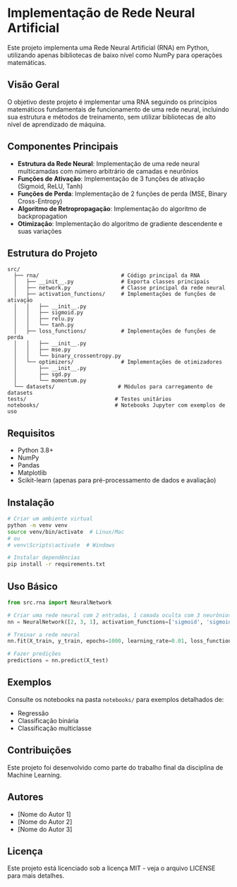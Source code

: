 # Implementação de Rede Neural Artificial

Este projeto implementa uma Rede Neural Artificial (RNA) em Python, utilizando apenas bibliotecas de baixo nível como NumPy para operações matemáticas.

## Visão Geral

O objetivo deste projeto é implementar uma RNA seguindo os princípios matemáticos fundamentais de funcionamento de uma rede neural, incluindo sua estrutura e métodos de treinamento, sem utilizar bibliotecas de alto nível de aprendizado de máquina.

## Componentes Principais

- **Estrutura da Rede Neural**: Implementação de uma rede neural multicamadas com número arbitrário de camadas e neurônios
- **Funções de Ativação**: Implementação de 3 funções de ativação (Sigmoid, ReLU, Tanh)
- **Funções de Perda**: Implementação de 2 funções de perda (MSE, Binary Cross-Entropy)
- **Algoritmo de Retropropagação**: Implementação do algoritmo de backpropagation
- **Otimização**: Implementação do algoritmo de gradiente descendente e suas variações

## Estrutura do Projeto

```
src/
  ├── rna/                          # Código principal da RNA
  │   ├── __init__.py               # Exporta classes principais
  │   ├── network.py                # Classe principal da rede neural
  │   ├── activation_functions/     # Implementações de funções de ativação
  │   │   ├── __init__.py
  │   │   ├── sigmoid.py
  │   │   ├── relu.py
  │   │   └── tanh.py
  │   ├── loss_functions/           # Implementações de funções de perda
  │   │   ├── __init__.py
  │   │   ├── mse.py
  │   │   └── binary_crossentropy.py
  │   └── optimizers/               # Implementações de otimizadores
  │       ├── __init__.py
  │       ├── sgd.py
  │       └── momentum.py
  └── datasets/                    # Módulos para carregamento de datasets
tests/                            # Testes unitários
notebooks/                        # Notebooks Jupyter com exemplos de uso
```

## Requisitos

- Python 3.8+
- NumPy
- Pandas
- Matplotlib
- Scikit-learn (apenas para pré-processamento de dados e avaliação)

## Instalação

```bash
# Criar um ambiente virtual
python -m venv venv
source venv/bin/activate  # Linux/Mac
# ou
# venv\Scripts\activate  # Windows

# Instalar dependências
pip install -r requirements.txt
```

## Uso Básico

```python
from src.rna import NeuralNetwork

# Criar uma rede neural com 2 entradas, 1 camada oculta com 3 neurônios e 1 saída
nn = NeuralNetwork([2, 3, 1], activation_functions=['sigmoid', 'sigmoid'])

# Treinar a rede neural
nn.fit(X_train, y_train, epochs=1000, learning_rate=0.01, loss_function='mse')

# Fazer predições
predictions = nn.predict(X_test)
```

## Exemplos

Consulte os notebooks na pasta `notebooks/` para exemplos detalhados de:
- Regressão
- Classificação binária
- Classificação multiclasse

## Contribuições

Este projeto foi desenvolvido como parte do trabalho final da disciplina de Machine Learning.

## Autores

- [Nome do Autor 1]
- [Nome do Autor 2]
- [Nome do Autor 3]

## Licença

Este projeto está licenciado sob a licença MIT - veja o arquivo LICENSE para mais detalhes. 